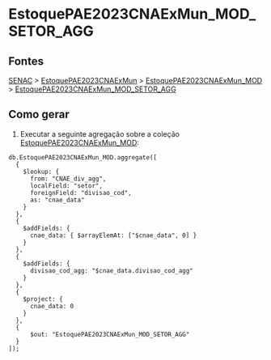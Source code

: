 # EstoquePAE2023CNAExMun_MOD_SETOR_AGG

## Fontes 

[SENAC](../../SENAC.md) > [EstoquePAE2023CNAExMun](../raizes/EstoquePAE2023CNAExMun.md) > [EstoquePAE2023CNAExMun_MOD](./EstoquePAE2023CNAExMun_MOD.md) > [EstoquePAE2023CNAExMun_MOD_SETOR_AGG](./EstoquePAE2023CNAExMun_MOD_SETOR_AGG.md)

## Como gerar

1. Executar a seguinte agregação sobre a coleção [EstoquePAE2023CNAExMun_MOD](../intermediarias/EstoquePAE2023CNAExMun_MOD.md):

```
db.EstoquePAE2023CNAExMun_MOD.aggregate([
  {
    $lookup: {
      from: "CNAE_div_agg",
      localField: "setor",
      foreignField: "divisao_cod",
      as: "cnae_data"
    }
  },
  {
    $addFields: {
      cnae_data: { $arrayElemAt: ["$cnae_data", 0] }
    }
  },
  {
    $addFields: {
      divisao_cod_agg: "$cnae_data.divisao_cod_agg"
    }
  },
  {
    $project: {
      cnae_data: 0
    }
  },
  {
      $out: "EstoquePAE2023CNAExMun_MOD_SETOR_AGG"
  }
]);
```